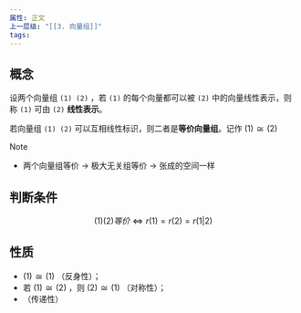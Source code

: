 ```yaml
---
属性: 正文
上一层级: "[[3. 向量组]]"
tags:
---
```

## 概念

设两个向量组 `(1) (2)` ，若 `(1)` 的每个向量都可以被 `(2)` 中的向量线性表示，则称 `(1)` 可由 `(2)` **线性表示**。

若向量组 `(1) (2)` 可以互相线性标识，则二者是**等价向量组**。记作 $(1)\cong(2)$

> [!note] 
> - 两个向量组等价 -> 极大无关组等价 -> 张成的空间一样

## 判断条件

$$
(1)(2) 等价 \Leftrightarrow r(1) = r(2) = r(1|2)
$$


## 性质

- $(1) \cong (1)$ （反身性）；
- 若 $(1) \cong (2)$ ，则 $(2) \cong (1)$ （对称性）；
- （传递性）